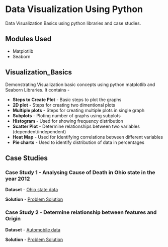 # Data Visualization Using Python

Data Visualization Basics using python libraries and case studies.

## Modules Used

- Matplotlib
- Seaborn

## Visualization_Basics

Demonstrating Visualization basic concepts using python matplotlib and Seaborn Libraries. It contains -

- **Steps to Create Plot** - Basic steps to plot the graphs
- **2D plot** - Steps for creating two dimentional plots
- **Multiple plots** - Steps for creating multiple plots in single graph
- **Subplots** - Ploting number of graphs using subplots
- **Histogram** - Used for showing frequency distribution
- **Scatter Plot** - Determine relationships between two variables (dependent/independent)
- **Heat Map** - Used for Identifying correlations between different variables
- **Pie charts** - Used to identify distribution of data in percentages

## Case Studies

### Case Study 1 - Analysing Cause of Death in Ohio state in the year 2012

**Dataset** - [Ohio state data](https://github.com/Rahul1097/Data-Science-with-Python/blob/master/Data%20Visualization/Ohio_state_data.txt)

**Solution** - [Problem Solution](https://github.com/Rahul1097/Data-Science-with-Python/blob/master/Data%20Visualization/Analysing%20Cause%20of%20Death.ipynb)


### Case Study 2 - Determine relationship between features and Origin

**Dataset** - [Automobile data](https://github.com/Rahul1097/Data-Science-with-Python/blob/master/Data%20Visualization/auto_data.csv)

**Solution** - [Problem Solution](https://github.com/Rahul1097/Data-Science-with-Python/blob/master/Data%20Visualization/Draw%20a%20pair%20plot%20using%20seaborn%20library.ipynb)
